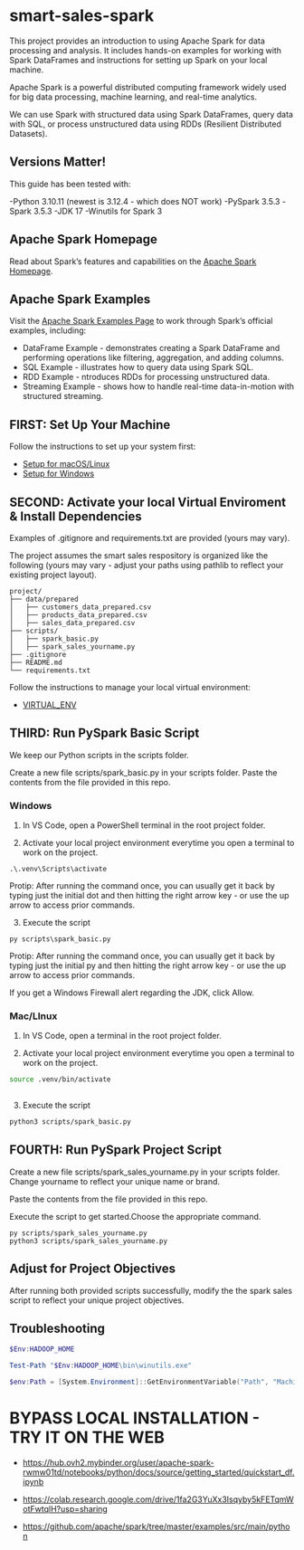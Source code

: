 # smart-sales-spark

This project provides an introduction to using Apache Spark for data processing and analysis. 
It includes hands-on examples for working with Spark DataFrames and instructions for setting up Spark on your local machine.

Apache Spark is a powerful distributed computing framework widely used for big data processing, machine learning, and real-time analytics. 

We can use Spark with structured data using Spark DataFrames, query data with SQL, or process unstructured data using RDDs (Resilient Distributed Datasets).

## Versions Matter!

This guide has been tested with:

-Python 3.10.11 (newest is 3.12.4 - which does NOT work)
-PySpark 3.5.3
-Spark 3.5.3
-JDK 17
-Winutils for Spark 3

## Apache Spark Homepage

Read about Spark’s features and capabilities on the [Apache Spark Homepage](https://spark.apache.org/).

## Apache Spark Examples

Visit the [Apache Spark Examples Page](https://spark.apache.org/examples.html) to work through Spark’s official examples, including:
- DataFrame Example -  demonstrates creating a Spark DataFrame and performing operations like filtering, aggregation, and adding columns.
- SQL Example - illustrates how to query data using Spark SQL.
- RDD Example - ntroduces RDDs for processing unstructured data.
- Streaming Example - shows how to handle real-time data-in-motion with structured streaming.

## FIRST: Set Up Your Machine

Follow the instructions to set up your system first:

- [Setup for macOS/Linux](SETUP_SPARK_MAC_LINUX.md)
- [Setup for Windows](SETUP_SPARK_WINDOWS.md)

## SECOND: Activate your local Virtual Enviroment & Install Dependencies

Examples of .gitignore and requirements.txt are provided (yours may vary).

The project assumes the smart sales respository is organized like the following (yours may vary - adjust your paths using pathlib to reflect your existing project layout). 

```
project/
├── data/prepared
│   ├── customers_data_prepared.csv
│   ├── products_data_prepared.csv
│   ├── sales_data_prepared.csv
├── scripts/
│   ├── spark_basic.py
│   ├── spark_sales_yourname.py
├── .gitignore
├── README.md
└── requirements.txt
```

Follow the instructions to manage your local virtual environment:

- [VIRTUAL_ENV](VIRTUAL_ENV.md)

## THIRD: Run PySpark Basic Script

We keep our Python scripts in the scripts folder.

Create a new file scripts/spark_basic.py in your scripts folder. 
Paste the contents from the file provided in this repo.

### Windows 

1. In VS Code, open a PowerShell terminal in the root project folder. 

2. Activate your local project environment everytime you open a terminal to work on the project. 

```shell
.\.venv\Scripts\activate
```

Protip: After running the command once, you can usually get it back by typing just the initial dot and then hitting the right arrow key  - or use the up arrow to access prior commands. 

3. Execute the script

```shell
py scripts\spark_basic.py
```

Protip: After running the command once, you can usually get it back by typing just the initial py and then hitting the right arrow key - or use the up arrow to access prior commands. 

If you get a Windows Firewall alert regarding the JDK, click Allow. 


### Mac/LInux 

1. In VS Code, open a terminal in the root project folder. 

2. Activate your local project environment everytime you open a terminal to work on the project. 

```zsh
source .venv/bin/activate
 
```

3. Execute the script

```zsh
python3 scripts/spark_basic.py
```

## FOURTH: Run PySpark Project Script

Create a new file scripts/spark_sales_yourname.py in your scripts folder. 
Change yourname to reflect your unique name or brand.

Paste the contents from the file provided in this repo.

Execute the script to get started.Choose the appropriate command. 

```shell
py scripts/spark_sales_yourname.py
python3 scripts/spark_sales_yourname.py
```

## Adjust for Project Objectives

After running both provided scripts successfully, modify the the spark sales script to reflect your unique project objectives. 


## Troubleshooting



```powershell
$Env:HADOOP_HOME

Test-Path "$Env:HADOOP_HOME\bin\winutils.exe"

$env:Path = [System.Environment]::GetEnvironmentVariable("Path", "Machine") + ";" + [System.Environment]::GetEnvironmentVariable("Path", "User")
```


# BYPASS LOCAL INSTALLATION - TRY IT ON THE WEB

- <https://hub.ovh2.mybinder.org/user/apache-spark-rwmw01td/notebooks/python/docs/source/getting_started/quickstart_df.ipynb>

- <https://colab.research.google.com/drive/1fa2G3YuXx3Isqyby5kFETqmWotFwtqlH?usp=sharing>

- <https://github.com/apache/spark/tree/master/examples/src/main/python>